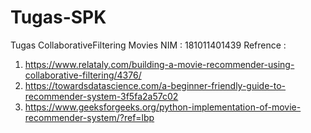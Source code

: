# Tugas-SPK
Tugas CollaborativeFiltering Movies
NIM : 181011401439
Refrence : 
1. https://www.relataly.com/building-a-movie-recommender-using-collaborative-filtering/4376/
2. https://towardsdatascience.com/a-beginner-friendly-guide-to-recommender-system-3f5fa2a57c02
3. https://www.geeksforgeeks.org/python-implementation-of-movie-recommender-system/?ref=lbp
